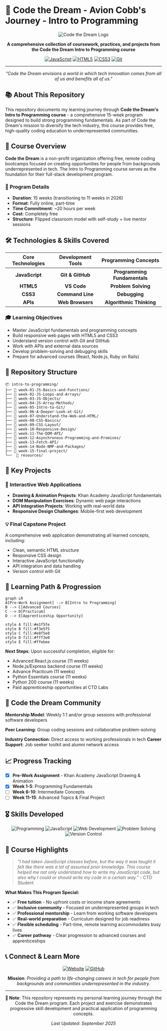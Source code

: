 # 🌟 Code the Dream - Avion Cobb's Journey - Intro to Programming

<div align="center">

![Code the Dream Logo](https://img.shields.io/badge/Code%20the%20Dream-Intro%20to%20Programming-blue?style=for-the-badge&logo=code&logoColor=white)

**A comprehensive collection of coursework, practices, and projects from the Code the Dream Intro to Programming course**

[![JavaScript](https://img.shields.io/badge/JavaScript-F7DF1E?style=flat-square&logo=javascript&logoColor=black)]()
[![HTML5](https://img.shields.io/badge/HTML5-E34F26?style=flat-square&logo=html5&logoColor=white)]()
[![CSS3](https://img.shields.io/badge/CSS3-1572B6?style=flat-square&logo=css3&logoColor=white)]()
[![Git](https://img.shields.io/badge/Git-F05032?style=flat-square&logo=git&logoColor=white)]()

---

_"Code the Dream envisions a world in which tech innovation comes from all of us and benefits all of us."_

</div>

## 📚 About This Repository

This repository documents my learning journey through **Code the Dream's Intro to Programming course** - a comprehensive 15-week program designed to build strong programming fundamentals. As part of Code the Dream's mission to diversify the tech industry, this course provides free, high-quality coding education to underrepresented communities.

## 🎯 Course Overview

**Code the Dream** is a non-profit organization offering free, remote coding bootcamps focused on creating opportunities for people from backgrounds underrepresented in tech. The Intro to Programming course serves as the foundation for their full-stack development program.

### 📖 Program Details

- **Duration**: 15 weeks (transitioning to 11 weeks in 2026)
- **Format**: Fully online, part-time
- **Time Commitment**: ~20 hours per week
- **Cost**: Completely free
- **Structure**: Flipped classroom model with self-study + live mentor sessions

## 🛠️ Technologies & Skills Covered

<div align="center">

| Core Technologies | Development Tools |     Programming Concepts     |
| :---------------: | :---------------: | :--------------------------: |
|  **JavaScript**   | **Git & GitHub**  | **Programming Fundamentals** |
|     **HTML5**     |    **VS Code**    |     **Problem Solving**      |
|     **CSS3**      | **Command Line**  |        **Debugging**         |
|     **APIs**      | **Web Browsers**  |   **Algorithmic Thinking**   |

</div>

### 🎓 Learning Objectives

- Master JavaScript fundamentals and programming concepts
- Build responsive web pages with HTML5 and CSS3
- Understand version control with Git and GitHub
- Work with APIs and external data sources
- Develop problem-solving and debugging skills
- Prepare for advanced courses (React, Node.js, Ruby on Rails)

## 📁 Repository Structure

```
📦 intro-to-programming/
├── 📂 week-01-JS-Basics-and-Functions/
├── 📂 week-02-JS-Loops-and-Arrays/
├── 📂 week-03-JS-Objects/
├── 📂 week-04-JS-Array-Methods/
├── 📂 week-05-Intro-to-Git/
├── 📂 week-06-A-Deeper-Look-at-Git/
├── 📂 week-07-Understand-the-Web-and-HTML/
├── 📂 week-08-CSS-Basics/
├── 📂 week-09-CSS-Layout/
├── 📂 week-10-Responsive-Design/
├── 📂 week-11-The-DOM-API/
├── 📂 week-12-Asynchronous-Programming-and-Promises/
├── 📂 week-13-Fetch-API/
├── 📂 week-14-Node-NMP-and-Packages/
├── 📂 week-15-final-project/
└──  📂 resources/
```

## 🚀 Key Projects

### 🎨 **Interactive Web Applications**

- **Drawing & Animation Projects**: Khan Academy JavaScript fundamentals
- **DOM Manipulation Exercises**: Dynamic web page interactions
- **API Integration Projects**: Working with real-world data
- **Responsive Design Challenges**: Mobile-first web development

### 💡 **Final Capstone Project**

A comprehensive web application demonstrating all learned concepts, including:

- Clean, semantic HTML structure
- Responsive CSS design
- Interactive JavaScript functionality
- API integration and data handling
- Version control with Git

## 🌱 Learning Path & Progression

```mermaid
graph LR
A[Pre-Work Assignment] --> B[Intro to Programming]
B --> C[Advanced Courses]
C --> D[Practicum]
D --> E[Apprenticeship Opportunity]

style A fill:#e1f5fe
style B fill:#f3e5f5
style C fill:#e8f5e8
style D fill:#fff3e0
style E fill:#ffebee
```

**Next Steps**: Upon successful completion, eligible for:

- Advanced React.js course (11 weeks)
- Node.js/Express backend course (11 weeks)
- Advance Practicum (11 weeks)
- Python Essentials course (11 weeks)
- Python 200 course (11 weeks)
- Paid apprenticeship opportunities at CTD Labs

## 🤝 Code the Dream Community

**Mentorship Model**: Weekly 1:1 and/or group sessions with professional software developers

**Peer Learning**: Group coding sessions and collaborative problem-solving

**Industry Connection**: Direct access to working professionals in tech
**Career Support**: Job seeker toolkit and alumni network access

## 📈 Progress Tracking

- [x] **Pre-Work Assignment** - Khan Academy JavaScript Drawing & Animation
- [x] **Week 1-5**: Programming Fundamentals
- [ ] **Week 6-10**: Intermediate Concepts
- [ ] **Week 11-15**: Advanced Topics & Final Project

## 🎖️ Skills Developed

<div align="center">

![Programming](https://img.shields.io/badge/Programming%20Fundamentals-⭐⭐⭐⭐⭐-brightgreen)
![JavaScript](https://img.shields.io/badge/JavaScript-⭐⭐⭐⭐⭐-yellow)
![Web Development](https://img.shields.io/badge/Web%20Development-⭐⭐⭐⭐⭐-blue)
![Problem Solving](https://img.shields.io/badge/Problem%20Solving-⭐⭐⭐⭐⭐-purple)
![Version Control](https://img.shields.io/badge/Git%2FGitHub-⭐⭐⭐⭐⭐-orange)

</div>

## 🌟 Course Highlights

> _"I had taken JavaScript classes before, but the way it was taught it felt like there was a lot of assumed prior knowledge. This course helped me not only understand how to write my JavaScript code, but also why I could or should write my code in a certain way."_ - CTD Student

**What Makes This Program Special:**

- ✅ **Free tuition** - No upfront costs or income share agreements
- ✅ **Inclusive community** - Focused on underrepresented groups in tech
- ✅ **Professional mentorship** - Learn from working software developers
- ✅ **Real-world preparation** - Curriculum designed for job readiness
- ✅ **Flexible scheduling** - Part-time, remote learning accommodates busy lives
- ✅ **Career pathway** - Clear progression to advanced courses and apprenticeships

## 📞 Connect & Learn More

<div align="center">

[![Website](https://img.shields.io/badge/Website-codethedream.org-blue?style=for-the-badge&logo=web)](https://codethedream.org)
[![GitHub](https://img.shields.io/badge/GitHub-Code--the--Dream--School-black?style=for-the-badge&logo=github)](https://github.com/Code-the-Dream-School)

**Mission**: _Providing a path to life-changing careers in tech for people from backgrounds and communities underrepresented in the industry._

</div>

---

<div align="center">

**📝 Note**: This repository represents my personal learning journey through the Code the Dream program. Each project and exercise demonstrates progressive skill development and practical application of programming concepts.

_Last Updated: September 2025_

</div>
